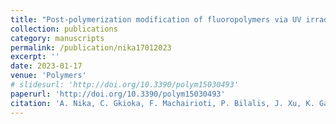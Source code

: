 ```yaml
---
title: "Post-polymerization modification of fluoropolymers via UV irradiation in the presence of a photoacid generator"
collection: publications
category: manuscripts
permalink: /publication/nika17012023
excerpt: ''
date: 2023-01-17
venue: 'Polymers'
# slidesurl: 'http://doi.org/10.3390/polym15030493'
paperurl: 'http://doi.org/10.3390/polym15030493'
citation: 'A. Nika, C. Gkioka, F. Machairioti, P. Bilalis, J. Xu, K. Gajos, K. Awsiuk, P. Petrou, M. Chatzichristidi. (2023). &quot;Post-polymerization modification of fluoropolymers via UV irradiation in the presence of a photoacid generator Number 2.&quot; <i>Polymers</i>. 15(3).'
---
```



